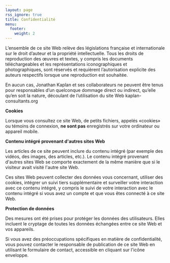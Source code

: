 ```yaml
---
layout: page
rss_ignore: true
title: Confidentialité
menu:
  footer:
    weight: 2
---
```

L’ensemble de ce site Web relève des législations française et internationale sur le droit d’auteur et la propriété intellectuelle. Tous les droits de reproduction des œuvres et textes, y compris les documents téléchargeables et les représentations iconographiques et photographiques, sont réservés et requièrent l’autorisation explicite des auteurs respectifs lorsque une reproduction est souhaitée.

En aucun cas, Jonathan Kaplan et ses collaborateurs ne peuvent être tenus pour responsables d’un quelconque dommage direct ou indirect, qu’elle qu’en soit la nature, découlant de l’utilisation du site Web kaplan-consultants.org

**Cookies**

Lorsque vous consultez ce site Web, de petits fichiers, appelés «cookies» ou témoins de connexion, **ne sont pas** enregistrés sur votre ordinateur ou appareil mobile.

**Contenu intégré provenant d'autres sites Web**

Les articles de ce site peuvent inclure du contenu intégré (par exemple des vidéos, des images, des articles, etc.). Le contenu intégré provenant d'autres sites Web se comporte exactement de la même manière que si le visiteur avait visité l'autre site Web.

Ces sites Web peuvent collecter des données vous concernant, utiliser des cookies, intégrer un suivi tiers supplémentaire et surveiller votre interaction avec ce contenu intégré, y compris le suivi de votre interaction avec le contenu intégré si vous avez un compte et que vous êtes connecté à ce site Web.

**Protection de données**

Des mesures ont été prises pour protéger les données des utilisateurs. Elles incluent le cryptage de toutes les données échangées entre ce site Web et vos appareils.

Si vous avez des préoccupations spécifiques en matière de confidentialité, vous pouvez contacter le responsable de publication de ce site Web en utilisant le formulaire de contact, accessible en cliquant sur l'icône enveloppe.
